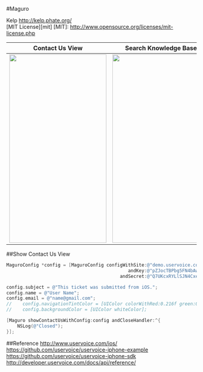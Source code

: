 #Maguro

Kelp http://kelp.phate.org/  
[MIT License][mit]
[MIT]: http://www.opensource.org/licenses/mit-license.php


  Contact Us View  |  Search Knowledge Base  |  Knowledge Base
:---------:|:---------:|:---------:
<img src='https://raw.github.com/Kelp404/Maguro/master/Images/01.png' height='500px' width='257px' /> | <img src='https://raw.github.com/Kelp404/Maguro/master/Images/02.png' height='500px' width='257px' /> | <img src='https://raw.github.com/Kelp404/Maguro/master/Images/03.png' height='500px' width='257px' />




##Show Contact Us View
```objective-c
MaguroConfig *config = [MaguroConfig configWithSite:@"demo.uservoice.com"
                                             andKey:@"pZJocTBPbg5FN4bAwczDLQ"
                                          andSecret:@"Q7UKcxRYLlSJN4CxegUYI6t0uprdsSAGthRIDvYmI"];

config.subject = @"This ticket was submitted from iOS.";
config.name = @"User Name";
config.email = @"name@gmail.com";
//    config.navigationTintColor = [UIColor colorWithRed:0.216f green:0.369f blue:0.776f alpha:1];
//    config.backgroundColor = [UIColor whiteColor];

[Maguro showContactUsWithConfig:config andCloseHandler:^{
    NSLog(@"Closed");
}];
```



##Reference
http://www.uservoice.com/ios/  
https://github.com/uservoice/uservoice-iphone-example  
https://github.com/uservoice/uservoice-iphone-sdk  
http://developer.uservoice.com/docs/api/reference/
